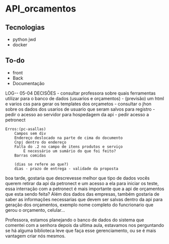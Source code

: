 # API_orcamentos

## Tecnologias

- python jwd
- docker

## To-do

- front
- Back
- Documentação

LOG--
05-04
    DECISÕES
    - consultar professora sobre quais ferramentas utilizar para o banco de dados (usuarios e orçamentos)
    - (previsão) um html e varios css para gerar os templates dos orçametos
    - consultar o jhon sobre os dados dos usarios de usuario que seram salvos para registro
    - pedir o acesso ao servidor para hospedagem da api
    - pedir acesso a petronect
   
    Erros:(pc-asallas)
        Campos sem div
        Endereço deslocado na parte de cima do documento
        Cnpj dentro do endereço
        Falta do .2 no campo de itens produtos e serviço
            È necessário um sumário do que foi feito? 
        Barras comidas 
        
        (dias se refere ao que?)
        dias - prazo de entrega - validade da proposta


boa tarde, gostaria que descrevesse melhor que tipo de dados vocês querem retirar da api da petronect e um acesso a ela para iniciar os teste, essa interração com a petronect é mais importante que a api de orçamentos que esta sendo feita?
Além dos dados das empresas, também gostaria de saber as informações necessarias que devem ser salvas dentro da api para geração dos orçamentos, exemplo nome completo do funcrionario que gerou o orçamento, celular... 

Professora, estamos planejando o banco de dados do sistema que comentei com a senhora depois da ultima aula, estavamos nos perguntando se há alguma biblioteca leve que faça esse gerenciamento, ou se é mais vantagem criar nós mesmos.